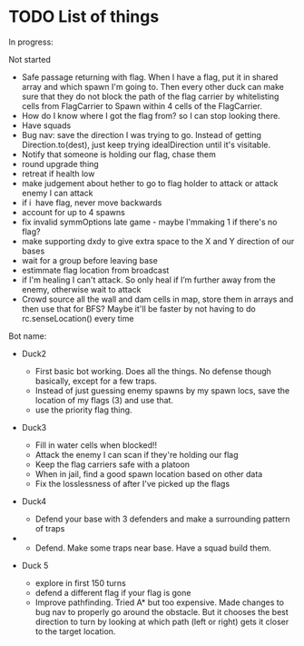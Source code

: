 # TODO List of things

In progress:

Not started

- Safe passage returning with flag. When I have a flag, put it in shared array and which spawn I'm going to. Then every other duck can make sure that they do not block the path of the flag carrier by whitelisting cells from FlagCarrier to Spawn within 4 cells of the FlagCarrier.
- How do I know where I got the flag from? so I can stop looking there.
- Have squads
- Bug nav: save the direction I was trying to go. Instead of getting Direction.to(dest), just keep trying idealDirection until it's visitable.
- Notify that someone is holding our flag, chase them
- round upgrade thing
- retreat if health low
- make judgement about hether to go to flag holder to attack or attack enemy I can attack
- if i  have flag, never move backwards
- account for up to 4 spawns
- fix invalid symmOptions late game - maybe I'mmaking 1 if there's no flag?
- make supporting dxdy to give extra space to the X and Y direction of our bases
- wait for a group before leaving base
- estimmate flag location from broadcast
- if I'm healing I can't attack. So only heal if I’m further away from the enemy, otherwise wait to attack
- Crowd source all the wall and dam cells in map, store them in arrays and then use that for BFS? Maybe it'll be faster by not having to do rc.senseLocation() every time

Bot name:

- Duck2

  - First basic bot working. Does all the things. No defense though basically, except for a few traps.
  - Instead of just guessing enemy spawns by my spawn locs, save the location of my flags (3) and use that.
  - use the priority flag thing.

- Duck3

  - Fill in water cells when blocked!!
  - Attack the enemy I can scan if they're holding our flag
  - Keep the flag carriers safe with a platoon
  - When in jail, find a good spawn location based on other data
  - Fix the losslessness of after I've picked up the flags

- Duck4
  - Defend your base with 3 defenders and make a surrounding pattern of traps
- - Defend. Make some traps near base. Have a squad build them.

- Duck 5
  - explore in first 150 turns
  - defend a different flag if your flag is gone
  - Improve pathfinding. Tried A* but too expensive. Made changes to bug nav to properly go around the obstacle. But it chooses the best direction to turn by looking at which path (left or right) gets it closer to the target location.
